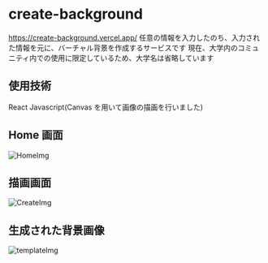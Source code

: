 # create-background

https://create-background.vercel.app/
任意の情報を入力したのち、入力された情報を元に、バーチャル背景を作成するサービスです
現在、大学内のコミュニティ内での使用に限定しているため、大学名は省略しています

## 使用技術

React
Javascript(Canvas を用いて画像の描画を行いました)

## Home 画面

![HomeImg](https://github.com/NobuhiroYokota/create-background/assets/162434159/ddd85b3e-f1a9-45f0-bebc-d7d7d664f592)

## 描画画面

![CreateImg](https://github.com/NobuhiroYokota/create-background/assets/162434159/d73eb12d-bd72-420c-9545-e12ab46e43f7)

## 生成された背景画像

![templateImg](https://github.com/NobuhiroYokota/create-background/assets/162434159/1f0371ea-ec49-47bb-ba0e-04cda422021a)
